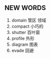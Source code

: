 ## NEW WORDS

1. domain 管区 领域
2. compact 小巧的
3. shutter 百叶窗
4. profile 外形
5. diagram 图表
6. evade 回避
